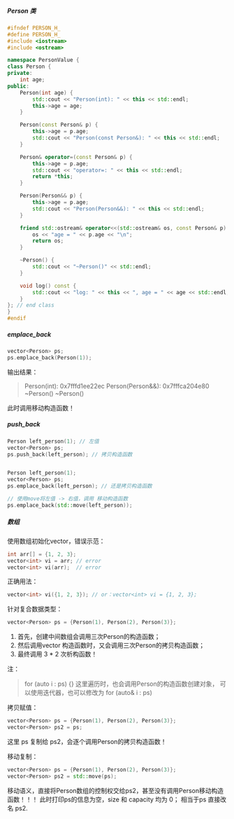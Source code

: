 ##### Person 类
```cpp
#ifndef PERSON_H_
#define PERSON_H_
#include <iostream>
#include <ostream>

namespace PersonValue {
class Person {
private:
    int age;
public:
    Person(int age) {
        std::cout << "Person(int): " << this << std::endl;
        this->age = age;
    }

    Person(const Person& p) {
        this->age = p.age;
        std::cout << "Person(const Person&): " << this << std::endl;
    }

    Person& operator=(const Person& p) {
        this->age = p.age;
        std::cout << "operator=: " << this << std::endl;
        return *this;
    }

    Person(Person&& p) {
        this->age = p.age;
        std::cout << "Person(Person&&): " << this << std::endl;
    }

    friend std::ostream& operator<<(std::ostream& os, const Person& p) {
        os << "age = " << p.age << "\n";
        return os;
    }

    ~Person() {
        std::cout << "~Person()" << std::endl;
    }

    void log() const {
        std::cout << "log: " << this << ", age = " << age << std::endl;
    }
}; // end class
}
#endif
```

##### emplace_back
```cpp
vector<Person> ps;
ps.emplace_back(Person(1));
```
输出结果：
> Person(int): 0x7fffd1ee22ec
Person(Person&&): 0x7fffca204e80
~Person()
~Person()

此时调用移动构造函数！


##### push_back
```cpp
Person left_person(1); // 左值
vector<Person> ps;
ps.push_back(left_person); // 拷贝构造函数


Person left_person(1);
vector<Person> ps;
ps.emplace_back(left_person); // 还是拷贝构造函数

// 使用move将左值 -> 右值，调用 移动构造函数
ps.emplace_back(std::move(left_person));
```

##### 数组
使用数组初始化vector，错误示范：
```cpp
int arr[] = {1, 2, 3};
vector<int> vi = arr; // error
vector<int> vi(arr);  // error
```
正确用法：
```cpp
vector<int> vi({1, 2, 3}); // or：vector<int> vi = {1, 2, 3}; 
```

针对复合数据类型：
```cpp
vector<Person> ps = {Person(1), Person(2), Person(3)};
```
1. 首先，创建中间数组会调用三次Person的构造函数；
2. 然后调用vector<Person> 构造函数时，又会调用三次Person的拷贝构造函数；
3. 最终调用 3 * 2 次析构函数！

注：
> for (auto i : ps) {} 这里遍历时，也会调用Person的构造函数创建对象，
可以使用迭代器，也可以修改为 for (auto& i : ps)

拷贝赋值：
```cpp
vector<Person> ps = {Person(1), Person(2), Person(3)};
vector<Person> ps2 = ps;
```
这里 ps 复制给 ps2，会逐个调用Person的拷贝构造函数！

移动复制：
```cpp
vector<Person> ps = {Person(1), Person(2), Person(3)};
vector<Person> ps2 = std::move(ps);
```
移动语义，直接将Person数组的控制权交给ps2，甚至没有调用Person移动构造函数！！！
此时打印ps的信息为空，size 和 capacity 均为 0；
相当于ps 直接改名 ps2. 

